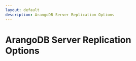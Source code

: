 ```yaml
---
layout: default
description: ArangoDB Server Replication Options
---
```

# ArangoDB Server Replication Options

